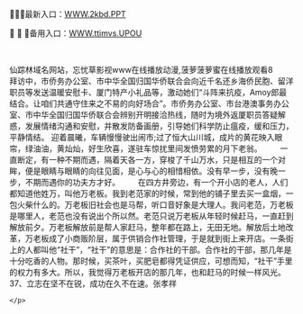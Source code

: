 <p>
	🦒🦒🦒最新入口：<a href="http://www.baidu.com/link?url=6MA2SWnO3Raqke39an_0PUxosM6ZrUGzi1BN9tNnlPW&wd">WWW.2kbd.PPT</a> 
	<p>
		🎪
🎪
🎪备用入口：<a href="http://www.baidu.com/link?url=6MA2SWnO3Raqke39an_0PUxosM6ZrUGzi1BN9tNnlPW&wd">WWW.ttimvs.UPOU</a> 
	</p>
	<p>
		<br />
	</p>
	<p>
		仙踪林域名网站，忘忧草影视www在线播放动漫,菠萝菠萝蜜在线播放观看8　　拜访中，市侨务办公室、市中华全国归国华侨联合会向近千名还乡海侨民胞、留洋职员等发送温暖安慰卡、厦门特产小礼品等，激动她们“斗阵来抗疫，Amoy郎最结合。让咱们共通守住来之不易的向好场合”。市侨务办公室、市台港澳事务办公室、市中华全国归国华侨联合会辨别开明接洽热线，随时为境外返厦职员答疑解惑，发展情绪沟通和安慰，并散发防备画册，引导她们科学防止瘟疫，缓和压力，平静情结。
迎着晨曦，车辆慢慢驶出闹市;过了恒大山川城，成片的黄花映入眼帘，绿油油，黄灿灿，好生欣喜，遂驻车惊扰里间发愤劳累的月下老翁。
　　一直断定，有一种不期而遇，隔着天各一方，穿梭了千山万水，只是相互的一个对眸，便是眼睛与眼睛的向往见面，是心与心的相惜相依。没有早一步，没有晚一步，不期而遇你的功夫方才好。
　　在四方井旁边，有一个开小店的老人，人们都知道他姓万，叫他万老板。我到老范家的时候，常到他的铺子里去买一盒烟，一包火柴什么的。万老板旧社会也是马帮，听口音好象是大理人。我问老范，万老板是哪里人，老范也没有说出个所以然。老范只说万老板从年轻时候赶马，一直赶到解放前夕。万老板解放前是帮人家赶马，整年都在路上，无田无地。解放后土地改革，万老板成了小商贩阶层，属于供销合作社管理，于是就到街上来开店。一条街上的人都叫他“社干”，“社干”的意思是：合作社的干部。合作社的干部，那几年是十分吃香的人物。那时候，买茶叶，买肥皂都得凭证供应，可想而知，“社干”手里的权力有多大。所以，我觉得万老板开店的那几年，也和赶马的时候一样风光。
	37、立志在坚不在锐，成功在久不在速。张孝祥

	</p>
